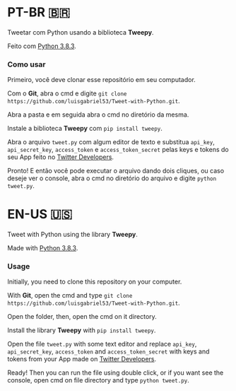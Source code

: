 # PT-BR 🇧🇷
Tweetar com Python usando a biblioteca <b>Tweepy</b>.

Feito com <a href="https://python.org/downloads/">Python 3.8.3</a>.

<h3> Como usar </h3>

Primeiro, você deve clonar esse repositório em seu computador.

Com o <b>Git</b>, abra o cmd e digite `git clone https://github.com/luisgabriel53/Tweet-with-Python.git`.

Abra a pasta e em seguida abra o cmd no diretório da mesma.

Instale a biblioteca <b>Tweepy</b> com `pip install tweepy`.

Abra o arquivo `tweet.py` com algum editor de texto e substitua `api_key`, `api_secret_key`, `access_token` e `access_token_secret` pelas keys e tokens do seu App feito no <a href="https://developer.twitter.com/">Twitter Developers</a>.

Pronto! E então você pode executar o arquivo dando dois cliques, ou caso deseje ver o console, abra o cmd no diretório do arquivo e digite `python tweet.py`.

# EN-US 🇺🇸
Tweet with Python using the library <b>Tweepy</b>.

Made with <a href="https://python.org/downloads/">Python 3.8.3</a>.

<h3> Usage </h3>

Initially, you need to clone this repository on your computer.

With <b>Git</b>, open the cmd and type `git clone https://github.com/luisgabriel53/Tweet-with-Python.git`.

Open the folder, then, open the cmd on it directory.

Install the library <b>Tweepy</b> with `pip install tweepy`.

Open the file `tweet.py` with some text editor and replace `api_key`, `api_secret_key`, `access_token` and `access_token_secret` with keys and tokens from your App made on <a href="https://developer.twitter.com/">Twitter Developers</a>.

Ready! Then you can run the file using double click, or if you want see the console, open cmd on file directory and type `python tweet.py`.
